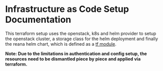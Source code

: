 # Infrastructure as Code Setup Documentation

This terraform setup uses the openstack, k8s and helm provider to setup the openstack cluster, a storage class for the helm deployment and finally the reana helm chart, which is defined as a [tf module](modules/reana/main.tf).

**Note: Due to the limitations in authentication and config setup, the resources need to be dismantled piece by piece and applied via terraform.**
